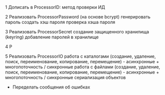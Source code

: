 1 Дописать в ProcessorID: метод проверки ИД

2 Реализовать ProcessorPassword (на основе bcrypt)
генерировать пароль
создать хэш пароля
проверка хэша пароля

3 Реализовать ProcessorSecret
создание защищенного хранилища (keyring)
добавление паролей в хранилище

4 Р

5 Реализовать ProcessorIO
работа с каталогами (создание, удаление, поиск, переименование, копирование, перемещение) - асинхронные + многопоточность / синхронные
работа с файлами (создание, удаление, поиск, переименование, копирование, перемещение) - асинхронные + многопоточность / синхронные
сериализация объектов


- Переделать сообщения об ошибках